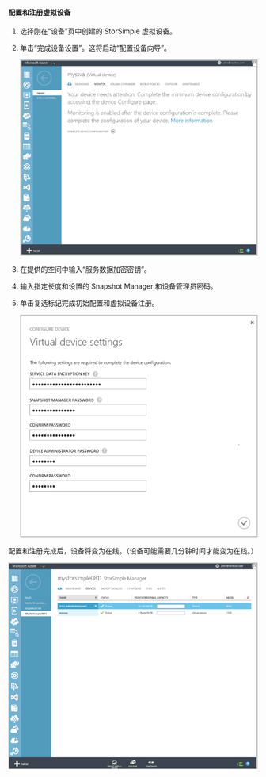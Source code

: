 <!---author: alkohli, last updated: 11/05/2015 --->

#### 配置和注册虚拟设备

1. 选择刚在“设备”页中创建的 StorSimple 虚拟设备。

2. 单击“完成设备设置”。这将启动“配置设备向导”。

    ![StorSimple 在“设备”页中完成设备设置](./media/storsimple-configure-register-virtual-device/StorSimple_CompleteDeviceSetupSVA1M.png)

3. 在提供的空间中输入“服务数据加密密钥”。

4. 输入指定长度和设置的 Snapshot Manager 和设备管理员密码。

5. 单击复选标记完成初始配置和虚拟设备注册。

    ![StorSimple 虚拟设备设置](./media/storsimple-configure-register-virtual-device/StorSimple_VirtualDeviceSettings1.png)

配置和注册完成后，设备将变为在线。（设备可能需要几分钟时间才能变为在线。）

![StorSimple 虚拟设备在线阶段](./media/storsimple-configure-register-virtual-device/StorSimple_VirtualDeviceOnline1M.png)

<!---HONumber=AcomDC_0921_2016-->